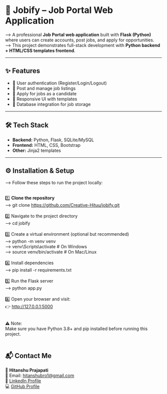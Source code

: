 # 💼 Jobify – Job Portal Web Application  

--> A professional **Job Portal web application** built with **Flask (Python)** where users can create accounts, post jobs, and apply for opportunities.<br>
--> This project demonstrates full-stack development with **Python backend + HTML/CSS templates frontend**.  

---

## ✨ Features  
- 🔐 User authentication (Register/Login/Logout)  
- 📝 Post and manage job listings  
- 👤 Apply for jobs as a candidate  
- 🎨 Responsive UI with templates  
- 💾 Database integration for job storage  

---

## 🛠️ Tech Stack  
- **Backend:** Python, Flask, SQLite/MySQL  
- **Frontend:** HTML, CSS, Bootstrap  
- **Other:** Jinja2 templates  

---

## ⚙️ Installation & Setup <br>
--> Follow these steps to run the project locally: <br><br>

1️⃣ **Clone the repository**<br>
--> git clone https://github.com/Creative-Hituu/jobify.git<br><br>
2️⃣ Navigate to the project directory<br>
--> cd jobify<br><br>
3️⃣ Create a virtual environment (optional but recommended)<br>
--> python -m venv venv<br>
--> venv\Scripts\activate   # On Windows<br>
--> source venv/bin/activate   # On Mac/Linux<br><br>
4️⃣ Install dependencies<br>
--> pip install -r requirements.txt<br><br>
5️⃣ Run the Flask server<br>
--> python app.py<br><br>
6️⃣ Open your browser and visit:<br>
👉 http://127.0.0.1:5000<br><br>

⚠️ Note:<br>
Make sure you have Python 3.8+ and pip installed before running this project.<br><br>

## 📬 Contact Me

👤 **Hitanshu Prajapati**  
📧 Email: hitanshubro1@gmail.com  
🔗 [LinkedIn Profile](https://www.linkedin.com/in/hitanshu-prajapati-hi)  
💻 [GitHub Profile](https://github.com/Creative-Hituu)  


